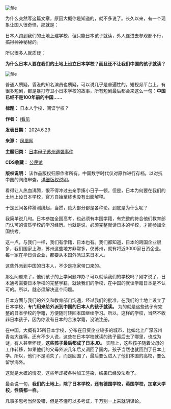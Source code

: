 ![file](https://chinadigitaltimes.net/chinese/files/2024/06/image-1719663054233.png)


为什么突然写这篇文章，原因大概你是知道的，就不多说了。长久以来，有一个现象让国人很奇怪，那就是：


日本人跑到我们的土地上建学校，但只能日本孩子就读，外人连进去参观都不行，搞得神神秘秘的。


所以很多人就质疑：


**为什么日本人要在我们的土地上设立日本学校？而且还不让我们中国的孩子就读？** 


![file](https://chinadigitaltimes.net/chinese/files/2024/06/image-1719663072756.png)


普通人质疑，香港的知名演员也质疑，可以说几乎是普遍性的。短视频平台上，有很多短剧，都是暴打守卫小日本学校的故事，所有短剧最后都会来这么一句：**中国已经不是100年前的中国……** 




**标题：** 日本人学校，间谍学校？  

**作者：** [i看见](https://chinadigitaltimes.net/space/i看见)  

**发表日期：** 2024.6.29  

**来源：** [凤凰网](https://i.ifeng.com/c/8ajWCSBlrmw)  

**主题归类：** [日本母子苏州遇袭事件](https://chinadigitaltimes.net/space/日本母子苏州遇袭事件)  

**CDS收藏：** [公民馆](https://chinadigitaltimes.net/space/%E5%85%AC%E6%B0%91%E9%A6%86)  

**版权说明：** 该作品版权归原作者所有。中国数字时代仅对原作进行存档，以对抗中国的网络审查。[详细版权说明](https://chinadigitaltimes.net/chinese/copyright)。


看得让人热血沸腾，恨不得冲过去亲手揍小日子一顿。但是，日本为何要在我们的土地上设日本学校，官方自始至终也没有出面解释。


于是民间各种猜测纷起，当然，绝大部分都是各种论。到底是为什么呢？


我简单说几句。日本参加全国高考，也必须有本国学籍，有完整的符合他们教育部门认可的资质学校的学习经历。也就是说，必须完整就读日本的学校，才能参加全国统考。


这一点，与我们一样，我们有学籍，日本也有。我们都知道，日本的跨国企业很多，我们国家上海，苏州这些地方非常多，仅苏州，就有将近3000家日资企业。每一家在华日资企业，都要从本国外派过来日本人。


这些外派到中国的日本人，不少是拖家带口来的。


那么问题来了，他们孩子的上学问题咋办？可以就读我们的学校吗？刚才说了，日本通考需要日本学校的完整学籍，就读我们的学校，在中国的就读学籍日本是不认可的。所以，就必须解决这个问题。


日本方面与我们的外交和教育部门沟通，经过我们的批准，在我们的土地上设立了日本学校，**专门用来给外派到中国的日本人的孩子就读。** 为的就是这些孩子有完整的日本学校的学籍，方便随时转回本国继续学习。所以，这样的学校，当然不收非日本孩子，因为你没有日本的合法学籍，没法注册。


在中国，大概有35所日本学校，分布在日资企业较多的城市，比如北上广深苏州青岛大连等。还有不少人说，这些在日本学校就读的孩子最后去了哪里，也成为谜，有人甚至怀疑，**这些孩子最后都成了日本JD。** 实际上，这些孩子随着父母的工作转移，如果他们的父母外派几年后又调回了国内，孩子当然也就回到了日本上学。所以，他们不是消失了，而是回国了，最后要么进入了他们本国的高校，要么留学海外。


这就是大概的情况，这些年却被各种加工渲染，结果已经没法看了。


最会说一句，**我们的土地上，除了日本学校，还有德国学校，英国学校，加拿大学校，性质都一样。** 


凡事多思考当然没错，但是不懂可以多考证，千万别一上来就阴谋论。

